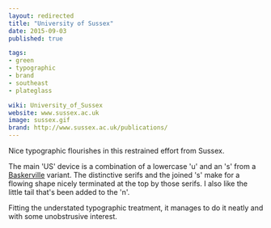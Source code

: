 ```yaml
---
layout: redirected
title: "University of Sussex"
date: 2015-09-03
published: true

tags:
- green
- typographic
- brand
- southeast
- plateglass

wiki: University_of_Sussex
website: www.sussex.ac.uk
image: sussex.gif
brand: http://www.sussex.ac.uk/publications/
---
```


Nice typographic flourishes in this restrained effort from Sussex.

The main 'US' device is a combination of a lowercase 'u' and an 's' from a [Baskerville](http://www.myfonts.com/fonts/itc/new-baskerville/?utm_source=fontsquirrel.com&utm_medium=matcherator_link&utm_campaign=itcnewbaskerville) variant. The distinctive serifs and the joined 's' make for a flowing shape nicely terminated at the top by those serifs. I also like the little tail that's been added to the 'n'.

Fitting the understated typographic treatment, it manages to do it neatly and with some unobstrusive interest.
